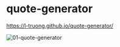 ﻿# quote-generator
https://l-truong.github.io/quote-generator/

![01-quote-generator](https://user-images.githubusercontent.com/11521905/235498952-6ad30828-e7f1-4c06-8b61-e5ddf0b2799e.png)
